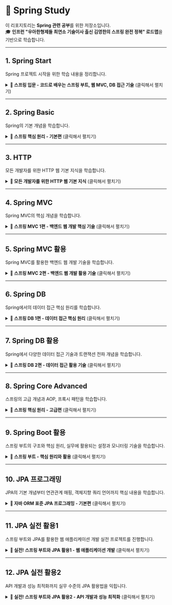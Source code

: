 # 🌱 Spring Study
이 리포지토리는 **Spring 관련 공부**를 위한 저장소입니다.  
🎓 **인프런 "우아한형제들 최연소 기술이사 출신 김영한의 스프링 완전 정복" 로드맵**을 기반으로 학습합니다.

---

## 1. Spring Start
Spring 프로젝트 시작을 위한 학습 내용을 정리합니다.

<details>
  <summary><strong>📌 스프링 입문 - 코드로 배우는 스프링 부트, 웹 MVC, DB 접근 기술</strong> (클릭해서 펼치기)</summary>
  
  해당 강의는 인프런에서 제공됩니다. [🔗 인프런 강의 링크](https://www.inflearn.com)  
  **저자:** 김영한

  ### 📖 목차
  1. 프로젝트 환경설정  
  2. 스프링 웹 개발 기초  
  3. 회원 관리 예제 - 백엔드 개발  
  4. 스프링 빈과 의존관계  
  5. 회원 관리 예제 - 웹 MVC 개발  
  6. 스프링 DB 접근 기술  
  7. AOP  
  8. 다음으로  
</details>

---

## 2. Spring Basic
Spring의 기본 개념을 학습합니다.

<details>
  <summary><strong>📌 스프링 핵심 원리 - 기본편</strong> (클릭해서 펼치기)</summary>
  
  해당 강의는 인프런에서 제공됩니다. [🔗 인프런 강의 링크](https://www.inflearn.com)  
  **저자:** 김영한

  ### 📖 목차
  1. 객체 지향 설계와 스프링  
  2. 스프링 핵심 원리 이해1 - 예제 만들기  
  3. 스프링 핵심 원리 이해2 - 객체 지향 원리 적용  
  4. 스프링 컨테이너와 스프링 빈  
  5. 싱글톤 컨테이너  
  6. 컴포넌트 스캔  
  7. 의존관계 자동 주입  
  8. 빈 생명주기 콜백  
  9. 빈 스코프  
  10. 다음으로  
</details>

---

## 3. HTTP
모든 개발자를 위한 HTTP 웹 기본 지식을 학습합니다.

<details>
  <summary><strong>📌 모든 개발자를 위한 HTTP 웹 기본 지식</strong> (클릭해서 펼치기)</summary>
  
  해당 강의는 인프런에서 제공됩니다. [🔗 인프런 강의 링크](https://www.inflearn.com)  
  **저자:** 김영한

  ### 📖 목차
  1. 인터넷 네트워크  
  2. URI와 웹 브라우저 요청 흐름  
  3. HTTP 기본  
  4. HTTP 메서드  
  5. HTTP 메서드 활용  
  6. HTTP 상태코드  
  7. HTTP 헤더 1 - 일반 헤더  
  8. HTTP 헤더 2 - 캐시와 조건부 요청
  9. 다음으로    
</details>

---

## 4. Spring MVC
Spring MVC의 핵심 개념을 학습합니다.

<details>
  <summary><strong>📌 스프링 MVC 1편 - 백엔드 웹 개발 핵심 기술</strong> (클릭해서 펼치기)</summary>
  
  해당 강의는 인프런에서 제공됩니다. [🔗 인프런 강의 링크](https://www.inflearn.com)  
  **저자:** 김영한

  ### 📖 목차
  1. 웹 애플리케이션 이해  
  2. 서블릿  
  3. 서블릿, JSP, MVC 패턴  
  4. MVC 프레임워크 만들기  
  5. 스프링 MVC - 구조 이해  
  6. 스프링 MVC - 기본 기능  
  7. 스프링 MVC - 웹 페이지 만들기  
  8. 다음으로  
</details>

---

## 5. Spring MVC 활용
Spring MVC를 활용한 백엔드 웹 개발 기술을 학습합니다.

<details>
  <summary><strong>📌 스프링 MVC 2편 - 백엔드 웹 개발 활용 기술</strong> (클릭해서 펼치기)</summary>
  
  해당 강의는 인프런에서 제공됩니다. [🔗 인프런 강의 링크](https://www.inflearn.com/course/%EC%8A%A4%ED%94%84%EB%A7%81-mvc-2)  
  **저자:** 김영한

  ### 📖 목차
  1. 소개  
  2. 타임리프 - 기본 기능  
  3. 타임리프 - 스프링 통합과 폼  
  4. 메시지, 국제화  
  5. 검증 1 - Validation  
  6. 검증 2 - Bean Validation  
  7. 로그인 처리 1 - 쿠키, 세션  
  8. 로그인 처리 2 - 필터, 인터셉터  
  9. 예외 처리와 오류 페이지  
  10. API 예외 처리  
  11. 스프링 타입 컨버터  
  12. 파일 업로드  
  13. 다음으로  
</details>

---

## 6. Spring DB
Spring에서의 데이터 접근 핵심 원리를 학습합니다.

<details>
  <summary><strong>📌 스프링 DB 1편 - 데이터 접근 핵심 원리</strong> (클릭해서 펼치기)</summary>
  
  해당 강의는 인프런에서 제공됩니다. [🔗 인프런 강의 링크](https://www.inflearn.com)  
  **저자:** 김영한

  ### 📖 목차
  1. JDBC 이해  
  2. 커넥션풀과 데이터소스 이해  
  3. 트랜잭션 이해  
  4. 스프링과 문제 해결 - 트랜잭션  
  5. 자바 예외 이해  
  6. 스프링과 문제 해결 - 예외 처리, 반복  
  7. 다음으로  
</details>

---

## 7. Spring DB 활용  
Spring에서 다양한 데이터 접근 기술과 트랜잭션 전파 개념을 학습합니다.

<details>
  <summary><strong>📌 스프링 DB 2편 - 데이터 접근 활용 기술</strong> (클릭해서 펼치기)</summary>

  해당 강의는 인프런에서 제공됩니다. [🔗 인프런 강의 링크](https://www.inflearn.com)  
  **저자:** 김영한

  ### 📖 목차
  1. 데이터 접근 기술 - 시작  
  2. 데이터 접근 기술 - 스프링 JdbcTemplate  
  3. 데이터 접근 기술 - 테스트  
  4. 데이터 접근 기술 - MyBatis  
  5. 데이터 접근 기술 - JPA  
  6. 데이터 접근 기술 - 스프링 데이터 JPA  
  7. 데이터 접근 기술 - Querydsl  
  8. 데이터 접근 기술 - 활용 방안  
  9. 스프링 트랜잭션 이해  
  10. 스프링 트랜잭션 전파1 - 기본  
  11. 스프링 트랜잭션 전파2 - 활용  
</details>

---

## 8. Spring Core Advanced  
스프링의 고급 개념과 AOP, 프록시 패턴을 학습합니다.

<details>
  <summary><strong>📌 스프링 핵심 원리 - 고급편</strong> (클릭해서 펼치기)</summary>

  해당 강의는 인프런에서 제공됩니다. [🔗 인프런 강의 링크](https://www.inflearn.com)  
  **저자:** 김영한

  ### 📖 목차
  1. 예제 만들기  
  2. 쓰레드 로컬 - ThreadLocal  
  3. 템플릿 메서드 패턴과 콜백 패턴  
  4. 프록시 패턴과 데코레이터 패턴  
  5. 동적 프록시 기술  
  6. 스프링이 지원하는 프록시  
  7. 빈 후처리기  
  8. @Aspect AOP  
  9. 스프링 AOP 개념  
  10. 스프링 AOP 구현  
  11. 스프링 AOP - 포인트컷  
  12. 스프링 AOP - 실전 예제  
  13. 스프링 AOP - 실무 주의사항  
</details>

---

## 9. Spring Boot 활용  
스프링 부트의 구조와 핵심 원리, 실무에 활용되는 설정과 모니터링 기술을 학습합니다.

<details>
  <summary><strong>📌 스프링 부트 - 핵심 원리와 활용</strong> (클릭해서 펼치기)</summary>

  해당 강의는 인프런에서 제공됩니다. [🔗 인프런 강의 링크](https://www.inflearn.com)  
  **저자:** 김영한

  ### 📖 목차
  1. 오리엔테이션  
  2. 스프링 부트 소개  
  3. 웹 서버와 서블릿 컨테이너  
  4. 스프링 부트와 내장 톰캣  
  5. 스프링 부트 스타터와 라이브러리 관리  
  6. 자동 구성(Auto Configuration)  
  7. 외부설정과 프로필1  
  8. 외부설정과 프로필2  
  9. 액츄에이터  
  10. 마이크로미터, 프로메테우스, 그라파나  
  11. 모니터링 메트릭 활용  
  12. 다음으로  
</details>

---

## 10. JPA 프로그래밍  
JPA의 기본 개념부터 연관관계 매핑, 객체지향 쿼리 언어까지 핵심 내용을 학습합니다.

<details>
  <summary><strong>📌 자바 ORM 표준 JPA 프로그래밍 - 기본편</strong> (클릭해서 펼치기)</summary>

  해당 강의는 인프런에서 제공됩니다. [🔗 인프런 강의 링크](https://www.inflearn.com)  
  **저자:** 김영한

  ### 📖 목차
  1. 강좌 소개  
  2. JPA 소개  
  3. JPA 시작하기  
  4. 영속성 관리 - 내부 동작 방식  
  5. 엔티티 매핑  
  6. 연관관계 매핑 기초  
  7. 다양한 연관관계 매핑  
  8. 고급 매핑  
  9. 프록시와 연관관계 관리  
  10. 값 타입  
  11. 객체지향 쿼리 언어1 - 기본 문법  
  12. 객체지향 쿼리 언어2 - 중급 문법  
</details>

---

## 11. JPA 실전 활용1  
스프링 부트와 JPA를 활용한 웹 애플리케이션 개발 실전 프로젝트를 진행합니다.

<details>
  <summary><strong>📌 실전! 스프링 부트와 JPA 활용1 - 웹 애플리케이션 개발</strong> (클릭해서 펼치기)</summary>

  해당 강의는 인프런에서 제공됩니다. [🔗 인프런 강의 링크](https://www.inflearn.com)  
  **저자:** 김영한

  ### 📖 목차
  1. 강좌 소개  
  2. 프로젝트 환경설정  
  3. 도메인 분석 설계  
  4. 애플리케이션 구현 준비  
  5. 회원 도메인 개발  
  6. 상품 도메인 개발  
  7. 주문 도메인 개발  
  8. 웹 계층 개발  
</details>

---

## 12. JPA 실전 활용2  
API 개발과 성능 최적화까지 실무 수준의 JPA 활용법을 익힙니다.

<details>
  <summary><strong>📌 실전! 스프링 부트와 JPA 활용2 - API 개발과 성능 최적화</strong> (클릭해서 펼치기)</summary>

  해당 강의는 인프런에서 제공됩니다. [🔗 인프런 강의 링크](https://www.inflearn.com)  
  **저자:** 김영한

  ### 📖 목차
  1. 강좌 소개  
  2. API 개발 기본  
  3. API 개발 고급 - 준비  
  4. API 개발 고급 - 지연 로딩과 조회 성능 최적화  
  5. API 개발 고급 - 컬렉션 조회 최적화  
  6. API 개발 고급 - 실무 필수 최적화  
  7. 다음으로  
</details>


